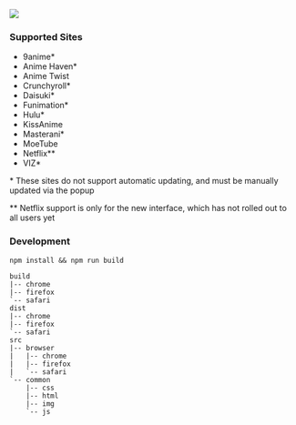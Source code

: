<a href="https://chrome.google.com/webstore/detail/kitsu-updater/maaganaggnnofcmkongapkhkjlehedfj"><img src="https://developer.chrome.com/webstore/images/ChromeWebStore_BadgeWBorder_v2_206x58.png"/></a>

### Supported Sites

- 9anime*
- Anime Haven*
- Anime Twist
- Crunchyroll*
- Daisuki*
- Funimation*
- Hulu*
- KissAnime
- Masterani*
- MoeTube
- Netflix**
- VIZ*

\* These sites do not support automatic updating, and must be manually updated via the popup

** Netflix support is only for the new interface, which has not rolled out to all users yet

### Development

`npm install && npm run build`

```
build
|-- chrome
|-- firefox
`-- safari
dist
|-- chrome
|-- firefox
`-- safari
src
|-- browser
|   |-- chrome
|   |-- firefox
|   `-- safari
`-- common
    |-- css
    |-- html
    |-- img
    `-- js
```
